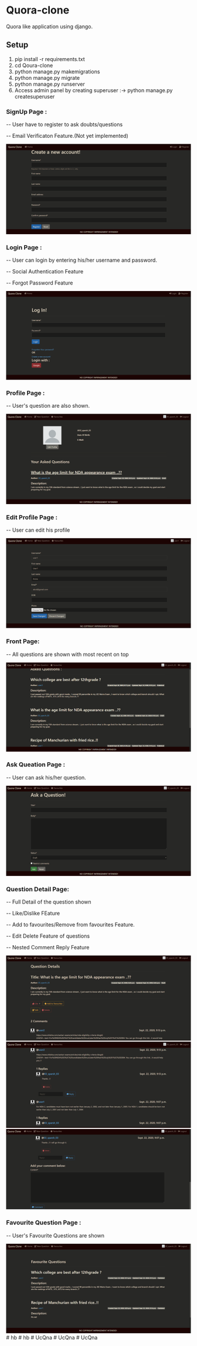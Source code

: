 # Quora-clone
Quora like application using django.

## Setup
1. pip install -r requirements.txt
2. cd Qoura-clone
3. python manage.py makemigrations
4. python manage.py migrate
5. python manage.py runserver
6. Access admin panel by creating superuser :->  python manage.py createsuperuser

### SignUp Page :
<p>-- User have to register to ask doubts/questions</p>
<p>-- Email Verificaton Feature.(Not yet implemented)</p>
<img src="/image_readme/register.png">

### Login Page :
<p>-- User can login by entering his/her username and password.</p>
<p>-- Social Authentication Feature</p>
<p>-- Forgot Password Feature </p>
<img src="/image_readme/login.png">

### Profile Page :
<p>-- User's question are also shown.</p>
<img src="/image_readme/profile.png">

### Edit Profile Page :
<p>-- User can edit his profile</p>
<img src="/image_readme/edit_profile.png">

### Front Page:
<p>-- All questions are shown with most recent on top</p>
<img src="/image_readme/front.png">

### Ask Queation Page :
<p>-- User can ask his/her question.</p>
<img src="/image_readme/ask_ques.png">

### Question Detail Page:
<p>-- Full Detail of the question shown</p>
<p>-- Like/Dislike FEature</p>
<p>-- Add to favourites/Remove from favourites Feature.</p>
<p>-- Edit Delete Feature of questions</p>
<p>-- Nested Comment Reply Feature</p>
<img src="/image_readme/detail1.png">
<img src="/image_readme/detail2.png">
<img src="/image_readme/detail3.png">

### Favourite Question Page :
<p>-- User's Favourite Questions are shown</p>
<img src="/image_readme/favourites.png">
# hb
# hb
# UcQna
# UcQna
# UcQna
